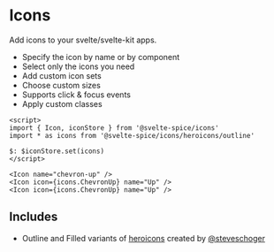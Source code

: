 # Icons

Add icons to your svelte/svelte-kit apps.

- Specify the icon by name or by component
- Select only the icons you need
- Add custom icon sets
- Choose custom sizes
- Supports click & focus events
- Apply custom classes

```svelte
<script>
import { Icon, iconStore } from '@svelte-spice/icons'
import * as icons from '@svelte-spice/icons/heroicons/outline'

$: $iconStore.set(icons)
</script>

<Icon name="chevron-up" />
<Icon icon={icons.ChevronUp} name="Up" />
<Icon icon={icons.ChevronUp} name="Up" />
```

## Includes

- Outline and Filled variants of [heroicons](https://heroicons.com) created by [@steveschoger](https://twitter.com/intent/tweet?text=Check%20out%20Heroicons%20by%20%40steveschoger%20and%20the%20%40tailwindcss%20team%20%F0%9F%98%8D&url=https%3A%2F%2Fheroicons.com)
